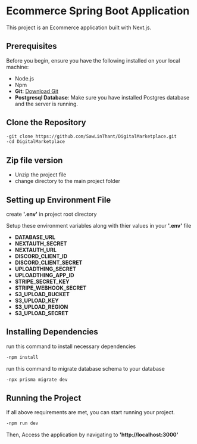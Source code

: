 # Ecommerce Spring Boot Application

This project is an Ecommerce application built with Next.js.

## Prerequisites

Before you begin, ensure you have the following installed on your local machine:

- Node.js
- Npm
- **Git**: [Download Git](https://git-scm.com/downloads)
- **Postgresql Database**: Make sure you have installed Postgres database and the server is running.

## Clone the Repository

```bash
-git clone https://github.com/SawLinThant/DigitalMarketplace.git
-cd DigitalMarketplace
```

## Zip file version

- Unzip the project file
- change directory to the main project folder

## Setting up Environment File

create **'.env'** in project root directory

Setup these environment variables along with thier values in your **'.env'** file

- **DATABASE_URL**
- **NEXTAUTH_SECRET**
- **NEXTAUTH_URL**
- **DISCORD_CLIENT_ID**
- **DISCORD_CLIENT_SECRET**
- **UPLOADTHING_SECRET**
- **UPLOADTHING_APP_ID**
- **STRIPE_SECRET_KEY**
- **STRIPE_WEBHOOK_SECRET**
- **S3_UPLOAD_BUCKET**
- **S3_UPLOAD_KEY**
- **S3_UPLOAD_REGION**
- **S3_UPLOAD_SECRET**

## Installing Dependencies

run this command to install necessary dependencies

```bash
-npm install
```

run this command to migrate database schema to your database

```bash
-npx prisma migrate dev
```

## Running the Project

If all above requirements are met, you can start running your project.


```bash
-npm run dev
```

Then, Access the application by navigating to **'http://localhost:3000'**
